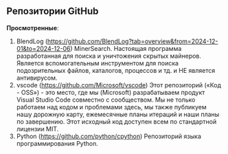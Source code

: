 ## Репозитории GitHub

**Просмотренные**:
1. BlendLog (https://github.com/BlendLog?tab=overview&from=2024-12-01&to=2024-12-06)
    MinerSearch. Настоящая программа разработанная для поиска и уничтожения скрытых майнеров. Является вспомогательным инструментом для поиска подозрительных файлов, каталогов, процессов и тд. и НЕ является антивирусом.
2. vscode (https://github.com/Microsoft/vscode)
    Этот репозиторий («Код - OSS») - это место, где мы (Microsoft) разрабатываем продукт Visual Studio Code совместно с сообществом. Мы не только работаем над кодом и проблемами здесь, мы также публикуем нашу дорожную карту, ежемесячные планы итераций и наши планы по завершению. Этот исходный код доступен всем по стандартной лицензии MIT.
3. Python (https://github.com/python/cpython)
    Репозиторий языка программирования Python.